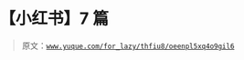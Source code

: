 # 【小红书】7 篇

> 原文：[`www.yuque.com/for_lazy/thfiu8/oeenpl5xq4o9gil6`](https://www.yuque.com/for_lazy/thfiu8/oeenpl5xq4o9gil6)



